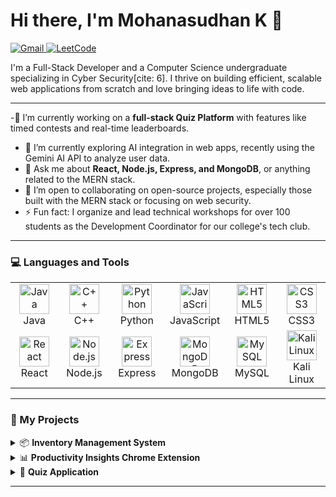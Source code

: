 # Hi there, I'm Mohanasudhan K 👋

<p align="left">
  <a href="mailto:Mohanasudhank2004@gmail.com" target="_blank">
    <img src="https://img.shields.io/badge/Gmail-D14836?style=for-the-badge&logo=gmail&logoColor=white" alt="Gmail"/>
  </a>
  <a href="https://leetcode.com/u/Mohanasudhan" target="_blank"> <img src="https://img.shields.io/badge/-LeetCode-FFA116?style=for-the-badge&logo=LeetCode&logoColor=black" alt="LeetCode"/>
  </a>
</p>

I'm a Full-Stack Developer and a Computer Science undergraduate specializing in Cyber Security[cite: 6]. I thrive on building efficient, scalable web applications from scratch and love bringing ideas to life with code.

---

-🔭 I’m currently working on a **full-stack Quiz Platform** with features like timed contests and real-time leaderboards.
- 🌱 I’m currently exploring AI integration in web apps, recently using the Gemini AI API to analyze user data.
- 💬 Ask me about **React, Node.js, Express, and MongoDB**, or anything related to the MERN stack. 
- 🤝 I’m open to collaborating on open-source projects, especially those built with the MERN stack or focusing on web security.
- ⚡ Fun fact: I organize and lead technical workshops for over 100 students as the Development Coordinator for our college's tech club.

---

### 💻 Languages and Tools

<table>
  <tr>
    <td align="center" width="96">
      <img src="https://skillicons.dev/icons?i=java" width="48" height="48" alt="Java" />
      <br>Java
    </td>
    <td align="center" width="96">
      <img src="https://skillicons.dev/icons?i=cpp" width="48" height="48" alt="C++" />
      <br>C++
    </td>
    <td align="center" width="96">
      <img src="https://skillicons.dev/icons?i=python" width="48" height="48" alt="Python" />
      <br>Python
    </td>
    <td align="center" width="96">
      <img src="https://skillicons.dev/icons?i=javascript" width="48" height="48" alt="JavaScript" />
      <br>JavaScript
    </td>
    <td align="center" width="96">
      <img src="https://skillicons.dev/icons?i=html" width="48" height="48" alt="HTML5" />
      <br>HTML5
    </td>
    <td align="center" width="96">
      <img src="https://skillicons.dev/icons?i=css" width="48" height="48" alt="CSS3" />
      <br>CSS3
    </td>
  </tr>
  <tr>
    <td align="center" width="96">
      <img src="https://skillicons.dev/icons?i=react" width="48" height="48" alt="React" />
      <br>React
    </td>
    <td align="center" width="96">
      <img src="https://skillicons.dev/icons?i=nodejs" width="48" height="48" alt="Node.js" />
      <br>Node.js
    </td>
    <td align="center" width="96">
      <img src="https://skillicons.dev/icons?i=express" width="48" height="48" alt="Express" />
      <br>Express
    </td>
    <td align="center" width="96">
      <img src="https://skillicons.dev/icons?i=mongodb" width="48" height="48" alt="MongoDB" />
      <br>MongoDB
    </td>
        <td align="center" width="96">
      <img src="https://skillicons.dev/icons?i=mysql" width="48" height="48" alt="MySQL" />
      <br>MySQL
    </td>
    <td align="center" width="96">
      <img src="https://skillicons.dev/icons?i=kalilinux" width="48" height="48" alt="Kali Linux" />
      <br>Kali Linux
    </td>
  </tr>
</table>

---

### 🚀 My Projects

<details>
<summary>📦 <strong>Inventory Management System</strong></summary>

- [cite_start]**Description:** A high-performance, responsive inventory system built with the MERN stack.
- [cite_start]**Key Feature:** Crafted an intuitive UI with React.js for seamless inventory control, enabling rapid product management.
- [cite_start]**Impact:** 💥 **Cut inventory lookup time by over 50%** with dynamic, real-time search and filtering capabilities.
- **Links:** `[Live Demo]` `[Repo]` *(add your links here)*

</details>

<details>
<summary>📊 <strong>Productivity Insights Chrome Extension</strong></summary>

- [cite_start]**Description:** A team project to co-develop a Chrome extension that analyzes Browse habits using the Gemini AI API.
- [cite_start]**Key Feature:** Created a dynamic popup UI to visualize time spent on productive vs. non-productive sites.
- [cite_start]**Impact:** 🎯 Helped users **reduce distractions by an average of 15%**. 
- **Links:** `[Live Demo]` `[Repo]` *(add your links here)*

</details>

<details>
<summary>📝 <strong>Quiz Application</strong></summary>

- [cite_start]**Description:** A full-stack quiz platform enabling admins to create and manage time-bound contests.
- [cite_start]**Key Feature:** Developed a participant dashboard with historical quiz performance tracking.
- [cite_start]**Impact:** 📈 **Boosted user engagement by an estimated 40%** through unique access codes and real-time leaderboards.
- **Links:** `[Live Demo]` `[Repo]` *(add your links here)*

</details>

---
